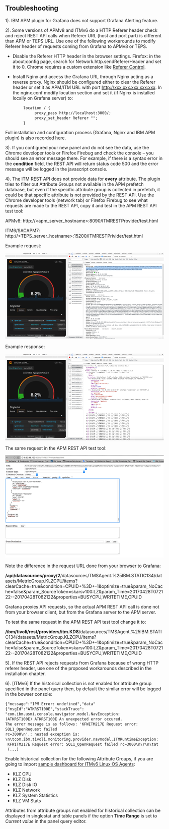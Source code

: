 ## Troubleshooting

1). IBM APM plugin for Grafana does not  support Grafana Alerting feature.

2). Some versions of APMv8 and ITMv6 do a HTTP Referer header check and reject REST API calls when Referer URL (host and port part) is different than APM or TEPS URL. Use one of the following workarounds to modify Referer header of requests coming from Grafana to APMv8 or TEPS.
- Disable the Referer HTTP header in the browser settings. Firefox: in the about:config page, search for Network.http.sendRefererHeader and set it to 0. Chrome requires a custom extension like [Referer Control](https://chrome.google.com/webstore/detail/referer-control/hnkcfpcejkafcihlgbojoidoihckciin).

- Install Nginx and access the Grafana URL through Nginx acting as a reverse proxy.
Nginx should be configured either to clear the Referer header or set it as APM/ITM URL with port http://xxx.xxx.xxx.xxx:xxx. In the nginx.conf modify location section and set it (if Nginx is installed locally on Grafana server) to:

```
        location / {
             proxy_pass http://localhost:3000/;
             proxy_set_header Referer "";
        } 
```

Full installation and configuration process (Grafana, Nginx and IBM APM plugin) is also recorded [here](https://youtu.be/35ky41poRSo/).

3). If you configured your new panel and do not see the data, use the 
Chrome developer tools or Firefox Firebug and check the console – you should see an error message there. For example, if there is a syntax error in the **condition** field, the REST API will return status code 500 and the error message will be logged in the javascript console.


4). The ITM REST API does not provide data
for **every** attribute. The plugin tries to filter out Attribute Groups not available in the APM prefetch database, but even if the specific attribute group
is collected in prefetch, it could be that specific attribute is not provided by the REST API. Use the Chrome developer tools (network tab) or Firefox Firebug to see what requests are made to the REST API, copy it
and test in the APM REST API test tool:

APMv8: http://\<apm\_server\_hostname\>:8090/ITMRESTProvider/test.html

ITM6/SACAPM7: http://\<TEPS\_server\_hostname\>:15200/ITMRESTPrivider/test.html


Example request:

![](./media/image25.png)

Example response:

![](./media/image26.png)

The same request in the APM REST API test tool:

![](./media/image27.png)

Note the difference in the request URL done from your browser to Grafana:

**/api/datasources/proxy/2**/datasources/TMSAgent.%25IBM.STATIC134/datasets/MetricGroup.KLZCPU/items?clearCache=true&condition=CPUID+%3D+-1&optimize=true&param\_NoCache=false&param\_SourceToken=skarsv100:LZ&param\_Time=20170428T072122--20170428T082122&properties=BUSYCPU,WRITETIME,CPUID

Grafana proxies API requests, so the actual APM REST API call is done not from
your browser client, but from the Grafana server to the APM server.

To test the same request in the APM REST API test tool change it to:

**/ibm/tivoli/rest/providers/itm.KD8**/datasources/TMSAgent.%25IBM.STATIC134/datasets/MetricGroup.KLZCPU/items?clearCache=true&condition=CPUID+%3D+-1&optimize=true&param\_NoCache=false&param\_SourceToken=skarsv100:LZ&param\_Time=20170428T072122--20170428T082122&properties=BUSYCPU,WRITETIME,CPUID

5). If the REST API rejects requests from Grafana because of wrong HTTP referer header, use one of the proposed workarounds described in the installation chapter.

6). [ITMv6] If the historical collection is not enabled for attribute group specified in the panel query then, by default the similar error will be logged in the bowser console:

```
{"message":"IPM Error: undefined","data" {"msgId":"ATKRST100E","stackTrace":
"com.ibm.usmi.console.navigator.model.NavException: 
(ATKRST100E) ATKRST100E An unexpected error occured. 
The error message is as follows: 'KFWITM217E Request error: SQL1_OpenRequest failed 
rc=3000\n'.: nested exception is: 
\n\tcom.ibm.tivoli.monitoring.provider.navmodel.ITMRuntimeException:
 KFWITM217E Request error: SQL1_OpenRequest failed rc=3000\n\r\n\tat
 (...)
```
Enable historical collection for the following Attribute Groups, 
if you are going to import [sample dashboard for ITMv6 Linux OS Agents](https://github.com/rafal-szypulka/grafana-ibm-apm/blob/master/Example_dashboards/Linux%20OS%20Dashboard%20-%20IBM%20Tivoli%20Monitoring%206.3.0.7-1493380888346.json):

- KLZ CPU
- KLZ Disk
- KLZ Disk IO
- KLZ Network
- KLZ System Statistics
- KLZ VM Stats

Attributes from attribute groups not enabled for historical collection can be displayed in singlestat and table panels if the option **Time Range** is set to *Current value* in the panel query editor.
